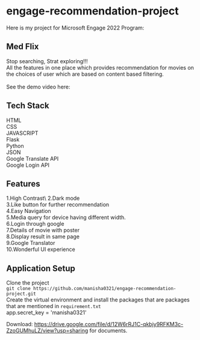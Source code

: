 # engage-recommendation-project

Here is my project for Microsoft Engage 2022 Program:
## Med Flix
Stop searching, Strat exploring!!!\
All the features in one place which provides recommendation for movies on the choices of user which are based on content based filtering.\
\
See the demo video here:

## Tech Stack
HTML\
CSS\
JAVASCRIPT\
Flask\
Python\
JSON\
Google Translate API\
Google Login API


## Features
1.High Contrast\ 
2.Dark mode\
3.Like button for further recommendation\
4.Easy Navigation\
5.Media query for device having different width.\
6.Login through google\
7.Details of movie with poster\
8.Display result in same page\
9.Google Translator\
10.Wonderful UI experience

## Application Setup
Clone the project\
`git clone https://github.com/manisha0321/engage-recommendation-project.git`\
Create the virtual environment and install the packages that are packages that are mentioned in `requirement.txt`\
app.secret_key = 'manisha0321'


Download: https://drive.google.com/file/d/12W6rRJ1C-qkbjy9RFKM3c-ZzoGUMhuLZ/view?usp=sharing for documents.

